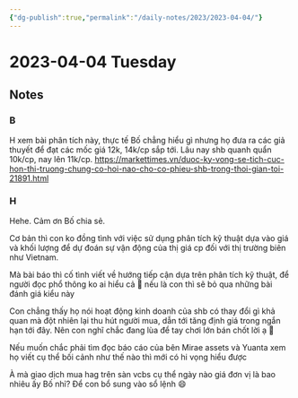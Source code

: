 ```yaml
---
{"dg-publish":true,"permalink":"/daily-notes/2023/2023-04-04/"}
---
```


# 2023-04-04 Tuesday

## Notes

### B

H xem bài phân tích này, thực tế Bố chẳng hiểu gì nhưng họ đưa ra các giả thuyết để đạt các mốc giá 12k, 14k/cp sắp tới. Lâu nay shb quanh quẩn 10k/cp, nay lên 11k/cp.
https://markettimes.vn/duoc-ky-vong-se-tich-cuc-hon-thi-truong-chung-co-hoi-nao-cho-co-phieu-shb-trong-thoi-gian-toi-21891.html

### H

Hehe. Cảm ơn Bố chia sẻ. 

Cơ bản thì con ko đồng tình với việc sử dụng phân tích kỹ thuật dựa vào giá và khối lượng để dự đoán sự vận động của thị giá cp đối với thị trường biên như Vietnam. 

Mà bài báo thì cố tình viết về hướng tiếp cận dựa trên phân tích kỹ thuật, để người đọc phổ thông ko ai hiểu cả 🤣 nếu là con thì sẽ bỏ qua những bài đánh giá kiểu này

Con chẳng thấy họ nói hoạt động kinh doanh của shb có thay đổi gì khả quan mà đột nhiên lại thu hút người mua, dẫn tới tăng định giá trong ngắn hạn tới đây. Nên con nghĩ chắc đang lùa để tay chơi lớn bán chốt lời ạ 🤣

Nếu muốn chắc phải tìm đọc báo cáo của bên Mirae assets và Yuanta xem họ viết cụ thể bối cảnh như thế nào thì mới có hi vọng hiểu được

À mà giao dịch mua hag trên sàn vcbs cụ thể ngày nào giá đơn vị là bao nhiêu ấy Bố nhỉ? Để con bổ sung vào sổ lệnh 😄
